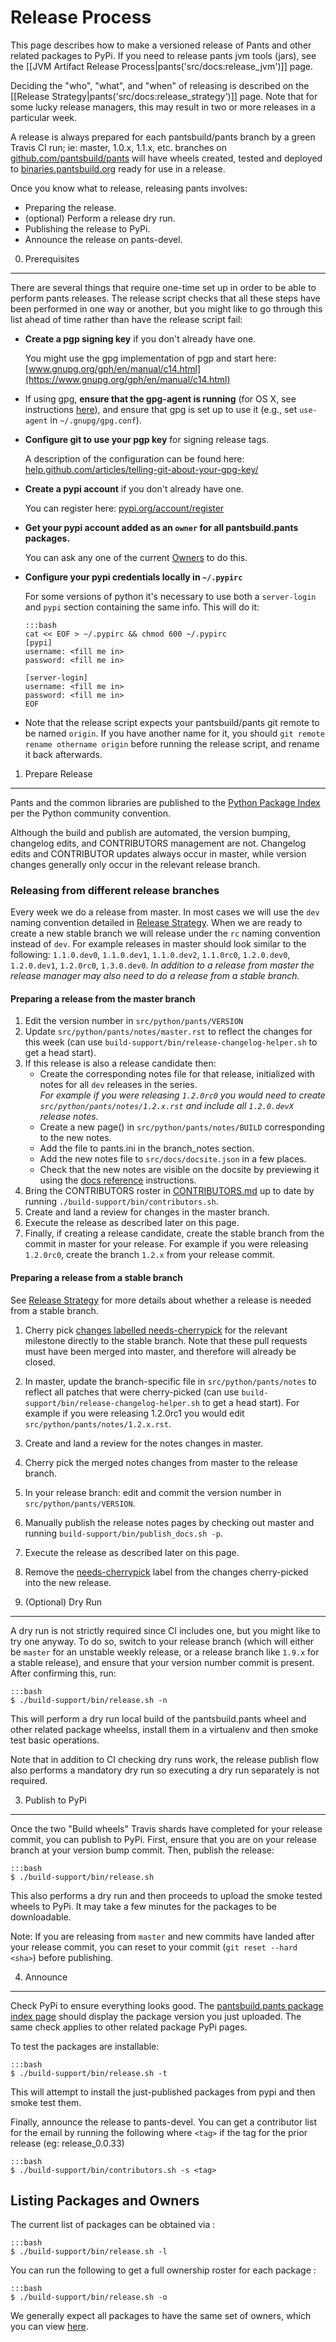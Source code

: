 Release Process
===============

This page describes how to make a versioned release of Pants and
other related packages to PyPi.  If you need to release pants jvm tools
(jars), see the
[[JVM Artifact Release Process|pants('src/docs:release_jvm')]]
page.

Deciding the "who", "what", and "when" of releasing is described on the
[[Release Strategy|pants('src/docs:release_strategy')]] page. Note that for some
lucky release managers, this may result in two or more releases in a particular week.

A release is always prepared for each pantsbuild/pants branch by a green Travis CI run; ie: master,
1.0.x, 1.1.x, etc. branches on [github.com/pantsbuild/pants](https://github.com/pantsbuild/pants) will have wheels created, tested
and deployed to [binaries.pantsbuild.org](https://binaries.pantsbuild.org) ready for use in a release.

Once you know what to release, releasing pants involves:

-   Preparing the release.
-   (optional) Perform a release dry run.
-   Publishing the release to PyPi.
-   Announce the release on pants-devel.

0. Prerequisites
----------------

There are several things that require one-time set up in order to be
able to perform pants releases.  The release script checks that all
these steps have been performed in one way or another, but you might
like to go through this list ahead of time rather than have the release
script fail:

  - **Create a pgp signing key** if you don't already have one.

    You might use the gpg implementation of pgp and start here:
    [www.gnupg.org/gph/en/manual/c14.html](https://www.gnupg.org/gph/en/manual/c14.html)

  - If using gpg, **ensure that the gpg-agent is running** (for OS X, see
    instructions [here](https://blog.chendry.org/2015/03/13/starting-gpg-agent-in-osx.html)),
    and ensure that gpg is set up to use it (e.g., set `use-agent` in `~/.gnupg/gpg.conf`).

  - **Configure git to use your pgp key** for signing release tags.

    A description of the configuration can be found here:
    [help.github.com/articles/telling-git-about-your-gpg-key/](https://help.github.com/articles/telling-git-about-your-gpg-key/)

  - **Create a pypi account** if you don't already have one.

    You can register here: [pypi.org/account/register](https://pypi.org/account/register/)

  - **Get your pypi account added as an `owner` for all pantsbuild.pants packages.**

    You can ask any one of the current [Owners](#owners) to do this.

  - **Configure your pypi credentials locally in `~/.pypirc`**

    For some versions of python it's necessary to use both a `server-login` and
    `pypi` section containing the same info. This will do it:

        :::bash
        cat << EOF > ~/.pypirc && chmod 600 ~/.pypirc
        [pypi]
        username: <fill me in>
        password: <fill me in>

        [server-login]
        username: <fill me in>
        password: <fill me in>
        EOF

  - Note that the release script expects your pantsbuild/pants git remote to be named `origin`.
    If you have another name for it, you should `git remote rename othername origin` before running
    the release script, and rename it back afterwards.

1. Prepare Release
------------------

Pants and the common libraries are published to the [Python Package
Index](https://pypi.org/pypi) per the Python community
convention.

Although the build and publish are automated, the version bumping, changelog edits,
and CONTRIBUTORS management are not. Changelog edits and CONTRIBUTOR updates always
occur in master, while version changes generally only occur in the relevant release branch.

### Releasing from different release branches

Every week we do a release from master.  In most cases we will use the `dev` naming convention
detailed in [Release Strategy](http://www.pantsbuild.org/release_strategy.html). When we are
ready to create a new stable branch we will release under the `rc` naming convention instead of
`dev`.  For example releases in master should look similar to the following: `1.1.0.dev0`, `1.1.0.dev1`,
`1.1.0.dev2`, `1.1.0rc0`, `1.2.0.dev0`, `1.2.0.dev1`, `1.2.0rc0`, `1.3.0.dev0`. *In addition to a release
from master the release manager may also need to do a release from a stable branch.*

#### Preparing a release from the master branch

1. Edit the version number in `src/python/pants/VERSION`
2. Update `src/python/pants/notes/master.rst` to reflect the changes for this week (can use
   `build-support/bin/release-changelog-helper.sh` to get a head start).
3. If this release is also a release candidate then:
     * Create the corresponding notes file for that release, initialized with notes for all
       `dev` releases in the series. <br/>
       _For example if you were releasing `1.2.0rc0` you would need to
       create `src/python/pants/notes/1.2.x.rst` and include all `1.2.0.devX` release notes._
     * Create a new page() in `src/python/pants/notes/BUILD` corresponding to the new notes.
     * Add the file to pants.ini in the branch_notes section.
     * Add the new notes file to `src/docs/docsite.json` in a few places.
     * Check that the new notes are visible on the docsite by previewing it using
       the [docs reference](http://www.pantsbuild.org/docs#generating-the-site) instructions.
4. Bring the CONTRIBUTORS roster in
   [CONTRIBUTORS.md](https://github.com/pantsbuild/pants/tree/master/CONTRIBUTORS.md)
   up to date by running `./build-support/bin/contributors.sh`.
5. Create and land a review for changes in the master branch.
6. Execute the release as described later on this page.
7. Finally, if creating a release candidate, create the stable branch from the commit in
   master for your release. For example if you were releasing `1.2.0rc0`, create the branch
   `1.2.x` from your release commit.

#### Preparing a release from a stable branch

See [Release Strategy](http://www.pantsbuild.org/release_strategy.html) for more details about
whether a release is needed from a stable branch.

1. Cherry pick [changes labelled needs-cherrypick][needs-cherrypick]
    for the relevant milestone directly to the stable branch.  Note that these pull requests must have been merged into
    master, and therefore will already be closed.
2. In master, update the branch-specific file in `src/python/pants/notes` to reflect all patches that were
    cherry-picked (can use `build-support/bin/release-changelog-helper.sh` to get a head start).
    For example if you were releasing 1.2.0rc1 you would edit `src/python/pants/notes/1.2.x.rst`.
3. Create and land a review for the notes changes in master.
4. Cherry pick the merged notes changes from master to the release branch.
5. In your release branch: edit and commit the version number in `src/python/pants/VERSION`.
6. Manually publish the release notes pages by checking out master and running `build-support/bin/publish_docs.sh -p`.
7. Execute the release as described later on this page.
8. Remove the [needs-cherrypick][needs-cherrypick] label from the changes cherry-picked into the new release.

2. (Optional) Dry Run
---------------------

A dry run is not strictly required since CI includes one, but you might
like to try one anyway. To do so, switch to your release branch (which will either be `master` for
an unstable weekly release, or a release branch like `1.9.x` for a stable release), and ensure that
your version number commit is present. After confirming this, run:

    :::bash
    $ ./build-support/bin/release.sh -n

This will perform a dry run local build of the pantsbuild.pants wheel
and other related package wheelss, install them in a virtualenv and then
smoke test basic operations.

Note that in addition to CI checking dry runs work, the release publish
flow also performs a mandatory dry run so executing a dry run separately
is not required.

3. Publish to PyPi
------------------

Once the two "Build wheels" Travis shards have completed for your release
commit, you can publish to PyPi. First, ensure that you are on your release branch at your version
bump commit. Then, publish the release:

    :::bash
    $ ./build-support/bin/release.sh

This also performs a dry run and then proceeds to upload the smoke
tested wheels to PyPi. It may take a few minutes for the packages to be downloadable.

Note: If you are releasing from `master` and new commits have landed after your release commit, you
can reset to your commit (`git reset --hard <sha>`) before publishing.

4. Announce
-----------

Check PyPi to ensure everything looks good. The [pantsbuild.pants
package index page](https://pypi.org/pypi/pantsbuild.pants)
should display the package version you just uploaded. The same check
applies to other related package PyPi pages.

To test the packages are installable:

    :::bash
    $ ./build-support/bin/release.sh -t

This will attempt to install the just-published packages from pypi and
then smoke test them.

Finally, announce the release to pants-devel.  You can get a
contributor list for the email by running the following where `<tag>`
if the tag for the prior release (eg: release_0.0.33)

    :::bash
    $ ./build-support/bin/contributors.sh -s <tag>

<a name="owners"></a>Listing Packages and Owners
------

The current list of packages can be obtained via :

    :::bash
    $ ./build-support/bin/release.sh -l

You can run the following to get a full ownership roster for each
package :

    :::bash
    $ ./build-support/bin/release.sh -o

We generally expect all packages to have the same set of owners, which you can
view [here](https://pypi.org/project/pantsbuild.pants/).

[needs-cherrypick]: https://github.com/pantsbuild/pants/pulls?q=is%3Apr+label%3Aneeds-cherrypick
